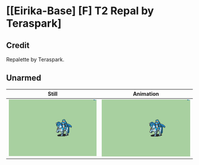 # [\[Eirika-Base\] \[F\] T2 Repal by Teraspark]

## Credit

Repalette by Teraspark.
	
## Unarmed

| Still | Animation |
| :---: | :-------: |
| ![Unarmed still](./Unarmed_000.png) | ![Unarmed animation](./Unarmed.gif) |

